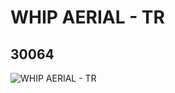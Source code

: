 # WHIP AERIAL - TR
## 30064
![WHIP AERIAL - TR](https://lc-www-live-s.legocdn.com/media/bricks/5/2/4114011.jpg)
